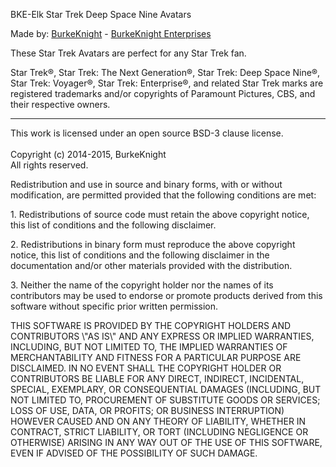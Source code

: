 <p>BKE-Elk Star Trek Deep Space Nine Avatars</p>
<p>Made by: <a href="http://www.elkarte.net/community/index.php?action=profile;u=130">BurkeKnight</a> - <a href="http://www.burkeknight.com/">BurkeKnight Enterprises</a></p>
<p>These Star Trek Avatars are perfect for any Star Trek fan.</p>
<p>Star Trek®, Star Trek: The Next Generation®, Star Trek: Deep Space Nine®, Star Trek: Voyager®, Star Trek: Enterprise®, and related Star Trek marks are registered trademarks and/or copyrights of Paramount Pictures, CBS, and their respective owners.</p>
<hr /><p>This work is licensed under an open source BSD-3 clause license.<br />
<br />
Copyright (c) 2014-2015, BurkeKnight<br />
All rights reserved.</p><p>Redistribution and use in source and binary forms, with or without modification, are permitted provided that the following conditions are met:</p><p>1. Redistributions of source code must retain the above copyright notice, this list of conditions and the following disclaimer.</p><p>2. Redistributions in binary form must reproduce the above copyright notice, this list of conditions and the following disclaimer in the documentation and/or other materials provided with the distribution.</p><p>3. Neither the name of the copyright holder nor the names of its contributors may be used to endorse or promote products derived from this software without specific prior written permission.</p><p>THIS SOFTWARE IS PROVIDED BY THE COPYRIGHT HOLDERS AND CONTRIBUTORS \"AS IS\" AND ANY EXPRESS OR IMPLIED WARRANTIES, INCLUDING, BUT NOT LIMITED TO, THE IMPLIED WARRANTIES OF MERCHANTABILITY AND FITNESS FOR A PARTICULAR PURPOSE ARE DISCLAIMED. IN NO EVENT SHALL THE COPYRIGHT HOLDER OR CONTRIBUTORS BE LIABLE FOR ANY DIRECT, INDIRECT, INCIDENTAL, SPECIAL, EXEMPLARY, OR CONSEQUENTIAL DAMAGES (INCLUDING, BUT NOT LIMITED TO, PROCUREMENT OF SUBSTITUTE GOODS OR SERVICES; LOSS OF USE, DATA, OR PROFITS; OR BUSINESS INTERRUPTION) HOWEVER CAUSED AND ON ANY THEORY OF LIABILITY, WHETHER IN CONTRACT, STRICT LIABILITY, OR TORT (INCLUDING NEGLIGENCE OR OTHERWISE) ARISING IN ANY WAY OUT OF THE USE OF THIS SOFTWARE, EVEN IF ADVISED OF THE POSSIBILITY OF SUCH DAMAGE.</p>
